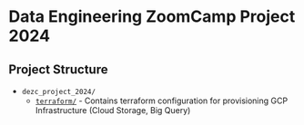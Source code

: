 # Data Engineering ZoomCamp Project 2024

## Project Structure

* `dezc_project_2024/`
    * [`terraform/`](./infrastructure/) - Contains terraform configuration for provisioning GCP Infrastructure (Cloud Storage, Big Query)